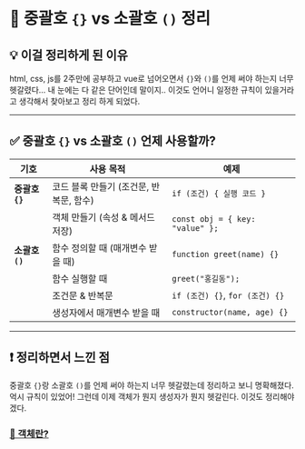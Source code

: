# 🚀 중괄호 `{}` vs 소괄호 `()` 정리

## 💡 이걸 정리하게 된 이유

html, css, js를 2주만에 공부하고 vue로 넘어오면서 `{}`와 `()`를 언제 써야 하는지 너무 헷갈렸다... 내 눈에는 다 같은 단어인데 말이지.. 이것도 언어니 일정한 규칙이 있을거라고 생각해서 찾아보고 정리 하게 되었다.

---

## ✅ 중괄호 `{}` vs 소괄호 `()` 언제 사용할까?

| 기호            | 사용 목적                               | 예제                            |
| --------------- | --------------------------------------- | ------------------------------- |
| **중괄호 `{}`** | 코드 블록 만들기 (조건문, 반복문, 함수) | `if (조건) { 실행 코드 }`       |
|                 | 객체 만들기 (속성 & 메서드 저장)        | `const obj = { key: "value" };` |
| **소괄호 `()`** | 함수 정의할 때 (매개변수 받을 때)       | `function greet(name) {}`       |
|                 | 함수 실행할 때                          | `greet("홍길동");`              |
|                 | 조건문 & 반복문                         | `if (조건) {}`, `for (조건) {}` |
|                 | 생성자에서 매개변수 받을 때             | `constructor(name, age) {}`     |

---

## ❗ 정리하면서 느낀 점

중괄호 `{}`랑 소괄호 `()`를 언제 써야 하는지 너무 헷갈렸는데 정리하고 보니 명확해졌다. 억시 규칙이 있었어! 그런데 이제 객체가 뭔지 생성자가 뭔지 헷갈린다. 이것도 정리해야겠다.

### [📂 객체란?](/object.md)
